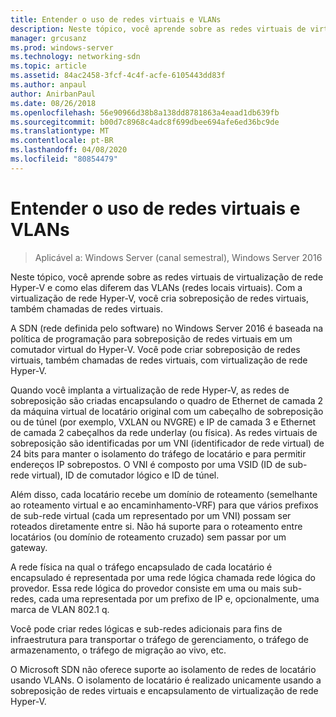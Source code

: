 ```yaml
---
title: Entender o uso de redes virtuais e VLANs
description: Neste tópico, você aprende sobre as redes virtuais de virtualização de rede Hyper-V e como elas diferem das VLANs (redes locais virtuais). Com a virtualização de rede Hyper-V, você cria sobreposição de redes virtuais, também chamadas de redes virtuais.
manager: grcusanz
ms.prod: windows-server
ms.technology: networking-sdn
ms.topic: article
ms.assetid: 84ac2458-3fcf-4c4f-acfe-6105443dd83f
ms.author: anpaul
author: AnirbanPaul
ms.date: 08/26/2018
ms.openlocfilehash: 56e90966d38b8a138dd8781863a4eaad1db639fb
ms.sourcegitcommit: b00d7c8968c4adc8f699dbee694afe6ed36bc9de
ms.translationtype: MT
ms.contentlocale: pt-BR
ms.lasthandoff: 04/08/2020
ms.locfileid: "80854479"
---
```

# <a name="understand-the-usage-of-virtual-networks-and-vlans"></a>Entender o uso de redes virtuais e VLANs

>Aplicável a: Windows Server (canal semestral), Windows Server 2016

Neste tópico, você aprende sobre as redes virtuais de virtualização de rede Hyper-V e como elas diferem das VLANs (redes locais virtuais). Com a virtualização de rede Hyper-V, você cria sobreposição de redes virtuais, também chamadas de redes virtuais.



  
A SDN (rede definida pelo software) no Windows Server 2016 é baseada na política de programação para sobreposição de redes virtuais em um comutador virtual do Hyper-V. Você pode criar sobreposição de redes virtuais, também chamadas de redes virtuais, com virtualização de rede Hyper-V. 
  
Quando você implanta a virtualização de rede Hyper-V, as redes de sobreposição são criadas encapsulando o quadro de Ethernet de camada 2 da máquina virtual de locatário original com um cabeçalho de sobreposição ou de túnel (por exemplo, VXLAN ou NVGRE) e IP de camada 3 e Ethernet de camada 2 cabeçalhos da rede underlay (ou física). As redes virtuais de sobreposição são identificadas por um VNI (identificador de rede virtual) de 24 bits para manter o isolamento do tráfego de locatário e para permitir endereços IP sobrepostos. O VNI é composto por uma VSID (ID de sub-rede virtual), ID de comutador lógico e ID de túnel.  
  
Além disso, cada locatário recebe um domínio de roteamento (semelhante ao roteamento virtual e ao encaminhamento-VRF) para que vários prefixos de sub-rede virtual (cada um representado por um VNI) possam ser roteados diretamente entre si. Não há suporte para o roteamento entre locatários (ou domínio de roteamento cruzado) sem passar por um gateway.   
  
A rede física na qual o tráfego encapsulado de cada locatário é encapsulado é representada por uma rede lógica chamada rede lógica do provedor. Essa rede lógica do provedor consiste em uma ou mais sub-redes, cada uma representada por um prefixo de IP e, opcionalmente, uma marca de VLAN 802.1 q.  
  
Você pode criar redes lógicas e sub-redes adicionais para fins de infraestrutura para transportar o tráfego de gerenciamento, o tráfego de armazenamento, o tráfego de migração ao vivo, etc.  
  
O Microsoft SDN não oferece suporte ao isolamento de redes de locatário usando VLANs. O isolamento de locatário é realizado unicamente usando a sobreposição de redes virtuais e encapsulamento de virtualização de rede Hyper-V. 


